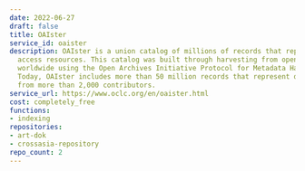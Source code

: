 ```yaml
---
date: 2022-06-27
draft: false
title: OAIster
service_id: oaister
description: OAIster is a union catalog of millions of records that represent open
  access resources. This catalog was built through harvesting from open access collections
  worldwide using the Open Archives Initiative Protocol for Metadata Harvesting (OAI-PMH).
  Today, OAIster includes more than 50 million records that represent digital resources
  from more than 2,000 contributors.
service_url: https://www.oclc.org/en/oaister.html
cost: completely_free
functions:
- indexing
repositories:
- art-dok
- crossasia-repository
repo_count: 2
---
```



